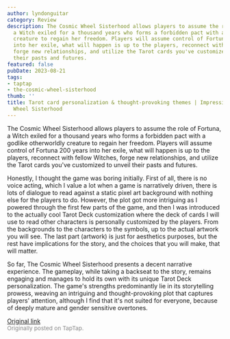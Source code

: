 ```yaml
---
author: lyndonguitar
category: Review
description: The Cosmic Wheel Sisterhood allows players to assume the role of Fortuna,
  a Witch exiled for a thousand years who forms a forbidden pact with a godlike otherworldly
  creature to regain her freedom. Players will assume control of Fortuna 200 years
  into her exile, what will happen is up to the players, reconnect with fellow Witches,
  forge new relationships, and utilize the Tarot cards you've customized to unveil
  their pasts and futures.
featured: false
pubDate: 2023-08-21
tags:
- taptap
- the-cosmic-wheel-sisterhood
thumb: ''
title: Tarot card personalization & thought-provoking themes | Impressions - The Cosmic
  Wheel Sisterhood
---
```


The Cosmic Wheel Sisterhood allows players to assume the role of Fortuna, a Witch exiled for a thousand years who forms a forbidden pact with a godlike otherworldly creature to regain her freedom. Players will assume control of Fortuna 200 years into her exile, what will happen is up to the players, reconnect with fellow Witches, forge new relationships, and utilize the Tarot cards you've customized to unveil their pasts and futures.

Honestly, I thought the game was boring initially. First of all, there is no voice acting, which I value a lot when a game is narratively driven, there is lots of dialogue to read against a static pixel art background with nothing else for the players to do. However, the plot got more intriguing as I powered through the first few parts of the game, and then I was introduced to the actually cool Tarot Deck customization where the deck of cards I will use to read other characters is personally customized by the players. From the backgrounds to the characters to the symbols, up to the actual artwork you will see. The last part (artwork) is just for aesthetics purposes, but the rest have implications for the story, and the choices that you will make, that will matter.

So far, The Cosmic Wheel Sisterhood presents a decent narrative experience. The gameplay, while taking a backseat to the story, remains engaging and manages to hold its own with its unique Tarot Deck personalization. The game's strengths predominantly lie in its storytelling prowess, weaving an intriguing and thought-provoking plot that captures players' attention, although I find that it's not suited for everyone, because of deeply mature and gender sensitive overtones.

[Original link](https://www.taptap.io/post/6171758)<br><span style="font-size: 0.95em; color: #888;">Originally posted on TapTap.</span>